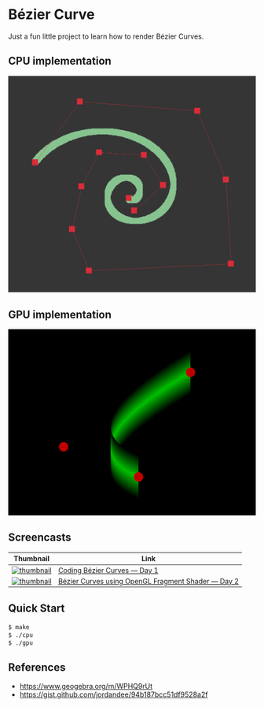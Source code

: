 # Bézier Curve

Just a fun little project to learn how to render Bézier Curves.

## CPU implementation

![thumbnail-cpu](./thumbnail-cpu.png)

## GPU implementation

![thumbnail-gpu](./thumbnail-gpu.png)

## Screencasts

| Thumbnail | Link |
| --- | --- |
| [![thumbnail](http://i3.ytimg.com/vi/2oKzBq43ShE/default.jpg)](https://www.youtube.com/watch?v=2oKzBq43ShE&list=PLpM-Dvs8t0VY5sYK_mm1k9dZw5tFWgg4L) | [Coding Bézier Curves — Day 1](https://www.youtube.com/watch?v=2oKzBq43ShE&list=PLpM-Dvs8t0VY5sYK_mm1k9dZw5tFWgg4L) |
| [![thumbnail](http://i3.ytimg.com/vi/m4gVWZ_OkG4/default.jpg)](https://www.youtube.com/watch?v=m4gVWZ_OkG4&list=PLpM-Dvs8t0VY5sYK_mm1k9dZw5tFWgg4L) | [Bézier Curves using OpenGL Fragment Shader — Day 2](https://www.youtube.com/watch?v=m4gVWZ_OkG4&list=PLpM-Dvs8t0VY5sYK_mm1k9dZw5tFWgg4L) |

## Quick Start

```console
$ make
$ ./cpu
$ ./gpu
```

## References

- https://www.geogebra.org/m/WPHQ9rUt
- https://gist.github.com/jordandee/94b187bcc51df9528a2f

